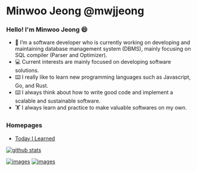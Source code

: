 # Minwoo Jeong @mwjjeong
### Hello! I'm Minwoo Jeong 😄
- 👋 I’m a software developer who is currently working on developing and maintaining database management system (DBMS), mainly focusing on SQL compiler (Parser and Optimizer).
- 💻 Current interests are mainly focused on developing software solutions.
- ⌨️ I really like to learn new programming languages such as Javascript, Go, and Rust.
- ⌨️ I always think about how to write good code and implement a scalable and sustainable software.
- 🏋️ I always learn and practice to make valuable softwares on my own.


### Homepages
- [Today I Learned](https://mwjjeong.github.io/TIL/)

[![github stats](https://github-readme-stats.vercel.app/api?username=mwjjeong&show_icons=mwjjeong&theme=dracula)](https://github.com/mwjjeong)


[![images](https://img.shields.io/badge/LinkedIn-0077B5?style=for-the-badge&logo=linkedin&logoColor=white)](https://www.linkedin.com/in/mwjjeong/)
[![images](https://img.shields.io/badge/Gmail-D14836?style=for-the-badge&logo=gmail&logoColor=white)](mailto:jeongmwj@gmail.com)

<!--
**mwjjeong/mwjjeong** is a ✨ _special_ ✨ repository because its `README.md` (this file) appears on your GitHub profile.

Here are some ideas to get you started:

- 🔭 I’m currently working on ...
- 🌱 I’m currently learning ...
- 👯 I’m looking to collaborate on ...
- 🤔 I’m looking for help with ...
- 💬 Ask me about ...
- 📫 How to reach me: ...
- 😄 Pronouns: ...
- ⚡ Fun fact: ...
-->
